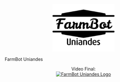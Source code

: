 <p align="center">
  <img src="/Images/logo.png" alt="FarmBot Uniandes Logo" width="200"/>
</p>

FarmBot Uniandes

<p align="center">
  Video Final: <br>
  <a href="https://www.youtube.com/watch?v=Vse9jw-zMMY">
    <img src="https://img.youtube.com/vi/Vse9jw-zMMY/0.jpg" alt="FarmBot Uniandes Logo" width="300"/>
  </a>
</p>
